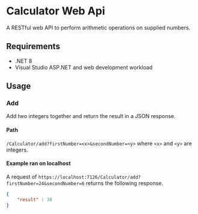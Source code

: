 # Calculator Web Api
A RESTful web API to perform arithmetic operations on supplied numbers.

## Requirements
- .NET 8
- Visual Studio ASP.NET and web development workload

## Usage
### Add
Add two integers together and return the result in a JSON response.
#### Path
`/Calculator/add?firstNumber=<x>&secondNumber=<y>` where `<x>` and `<y>` are integers.
#### Example ran on localhost
A request of `https://localhost:7126/Calculator/add?firstNumber=24&secondNumber=6` returns the following response.
```json
{
    "result" : 30
}
```

